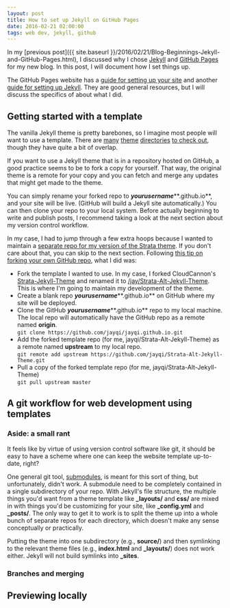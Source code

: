 ```yaml
---
layout: post
title: How to set up Jekyll on GitHub Pages
date: 2016-02-21 02:00:00
tags: web dev, jekyll, github
---
```


In my [previous post]({{ site.baseurl }}/2016/02/21/Blog-Beginnings-Jekyll-and-GitHub-Pages.html), I discussed why I chose [Jekyll](https://jekyllrb.com/) and [GitHub Pages](https://pages.github.com/) for my new blog. In this post, I will document how I set things up. 

The GitHub Pages website has a [guide for setting up your site](https://pages.github.com/#tutorial) and another [guide for setting up Jekyll](https://help.github.com/articles/setting-up-your-pages-site-locally-with-jekyll/). They are good general resources, but I will discuss the specifics of about what I did. 

## Getting started with a template

The vanilla Jekyll theme is pretty barebones, so I imagine most people will want to use a template. There are [many](https://github.com/jekyll/jekyll/wiki/Themes) [theme](http://jekyllthemes.org/) [directories](http://themes.jekyllrc.org/) [to check out](http://jekyllthemes.io/), though they have quite a bit of overlap. 

If you want to use a Jekyll theme that is in a repository hosted on GitHub, a good practice seems to be to fork a copy for yourself. That way, the original theme is a remote for your copy and you can fetch and merge any updates that might get made to the theme. 

You can simply rename your forked repo to ***yourusername*****.github.io**, and your site will be live. (GitHub will build a Jekyll site automatically.) You can then clone your repo to your local system. Before actually beginning to write and publish posts, I recommend taking a look at the next section about my version control workflow.

In my case, I had to jump through a few extra hoops because I wanted to maintain a [separate repo for my version of the Strata theme](https://github.com/jayqi/Strata-Alt-Jekyll-Theme). If you don't care about that, you can skip to the next section. Following [this tip on forking your own GitHub repo](http://kroltech.com/2014/01/01/quick-tip-how-to-fork-your-own-repo-in-github/), what I did was:

* Fork the template I wanted to use. In my case, I forked CloudCannon's [Strata-Jekyll-Theme](https://github.com/CloudCannon/Strata-Jekyll-Theme) and renamed it to [/jay/Strata-Alt-Jekyll-Theme](jayqi/Strata-Alt-Jekyll-Theme). This is where I'm going to maintain my development of the theme. 
* Create a blank repo ***yourusername*****.github.io** on GitHub where my site will be deployed. 
* Clone the GitHub ***yourusername*****.github.io** repo to my local machine. The local repo will automatically have the GitHub repo as a remote named **origin**.  
``git clone https://github.com/jayqi/jayqi.github.io.git``
* Add the forked template repo (for me, jayqi/Strata-Alt-Jekyll-Theme) as a remote named **upstream** to my local repo.  
``git remote add upstream https://github.com/jayqi/Strata-Alt-Jekyll-Theme.git``
* Pull a copy of the forked template repo (for me, jayqi/Strata-Alt-Jekyll-Theme)  
``git pull upstream master``


## A git workflow for web development using templates 

### Aside: a small rant

It feels like by virtue of using version control software like git, it should be easy to have a scheme where one can keep the website template up-to-date, right?  


One general git tool, [submodules](https://git-scm.com/book/en/v2/Git-Tools-Submodules), is meant for this sort of thing, but unfortunately, didn't work. A submodule need to be completely contained in a single subdirectory of your repo. With Jekyll's file structure, the multiple things you'd want from a theme template like **_layouts/** and **css/** are mixed in with things you'd be customizing for your site, like **_config.yml** and **_posts/**. The only way to get it to work is to split the theme up into a whole bunch of separate repos for each directory, which doesn't make any sense conceptually or practically.

Putting the theme into one subdirectory (e.g., **source/**) and then symlinking to the relevant theme files (e.g., **index.html** and **_layouts/**) does not work either. Jekyll will not build symlinks into **_sites**.

### Branches and merging


## Previewing locally